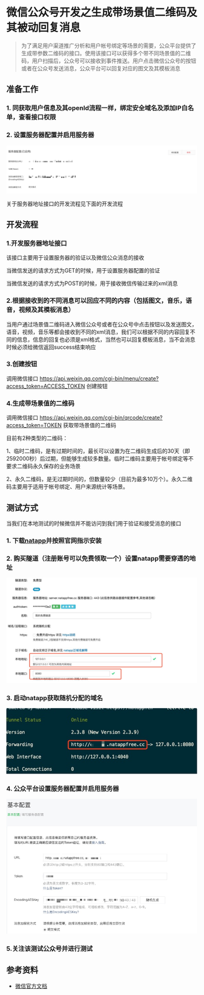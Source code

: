 # 微信公众号开发之生成带场景值二维码及其被动回复消息

> 为了满足用户渠道推广分析和用户帐号绑定等场景的需要，公众平台提供了生成带参数二维码的接口。使用该接口可以获得多个带不同场景值的二维码，用户扫描后，公众号可以接收到事件推送。用户点击微信公众号的按钮或者在公众号发送消息，公众平台可以回复对应的图文及其模板消息

## 准备工作

### 1. 同获取用户信息及其openId流程一样，绑定安全域名及添加IP白名单，查看接口权限

### 2. 设置服务器配置并启用服务器

![Alt text](./source/8.png)

关于服务器地址接口的开发流程见下面的开发流程

## 开发流程

### 1.开发服务器地址接口

该接口主要用于设置服务器的验证以及微信公众消息的接收

当微信发送的请求方式为GET的时候，用于设置服务器配置的验证

当微信发送的请求方式为POST的时候，用于接收微信传输过来的xml消息

### 2.根据接收到的不同消息可以回应不同的内容（包括图文，音乐，语音，视频及其模板消息）

当用户通过场景值二维码进入微信公众号或者在公众号中点击按钮以及发送图文，语音，视频，音乐等都会接收到不同的xml消息，我们可以根据不同的内容回复不同的信息，信息的回复也必须是xml格式，当然也可以回复模板消息，当不会消息时候必须给微信返回success结束响应

### 3.创建按钮

调用微信接口  https://api.weixin.qq.com/cgi-bin/menu/create?access_token=ACCESS_TOKEN 创建按钮

### 4.生成带场景值的二维码

调用微信接口 https://api.weixin.qq.com/cgi-bin/qrcode/create?access_token=TOKEN 获取带场景值的二维码

目前有2种类型的二维码：

1、临时二维码，是有过期时间的，最长可以设置为在二维码生成后的30天（即2592000秒）后过期，但能够生成较多数量。临时二维码主要用于帐号绑定等不要求二维码永久保存的业务场景

2、永久二维码，是无过期时间的，但数量较少（目前为最多10万个）。永久二维码主要用于适用于帐号绑定、用户来源统计等场景。

## 测试方式

当我们在本地测试的时候微信并不能访问到我们用于验证和接受消息的接口

### 1. 下载[natapp](https://natapp.cn/)并按照官网指示安装

### 2. 购买隧道（注册账号可以免费领取一个）设置natapp需要穿透的地址

![Alt text](./source/9.png)

### 3. 启动natapp获取随机分配的域名

![Alt text](./source/10.png)

### 4. 公众平台设置服务器配置并启用服务器

![Alt text](./source/11.png)

### 5.关注该测试公众号并进行测试

## 参考资料

* [微信官方文档](https://mp.weixin.qq.com/wiki?t=resource/res_main&id=mp1443433542)